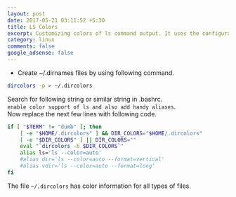 ```yaml
---
layout: post
date: 2017-05-21 03:11:52 +5:30
title: LS Colors
excerpt: Customizing colors of ls command output. It uses the configuration file ~/.dircolors.
category: linux
comments: false
google_adsense: false
---
```

* Create ~/.dirnames files by using following command.
```bash
dircolors -p > ~/.dircolors
```
Search for following string or similar string in .bashrc.  
`enable color support of ls and also add handy aliases`.  
Now replace the next few lines with following code.
```bash
if [ "$TERM" != "dumb" ]; then
    [ -e "$HOME/.dircolors" ] && DIR_COLORS="$HOME/.dircolors"
    [ -e "$DIR_COLORS" ] || DIR_COLORS=""
    eval "`dircolors -b $DIR_COLORS`"
    alias ls='ls --color=auto'
    #alias dir='ls --color=auto --format=vertical'
    #alias vdir='ls --color=auto --format=long'
fi
```
The file `~/.dircolors` has color information for all types of files.
